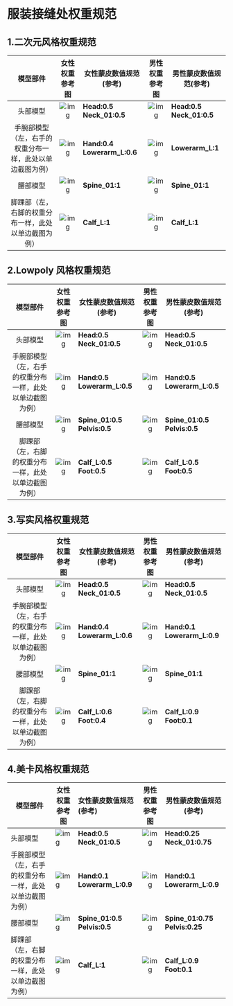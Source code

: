 # 服装接缝处权重规范

## 1.二次元风格权重规范

|                       **模型部件**                       |                   **女性权重参考图**                   | **女性蒙皮数值规范(参考)**           |                   **男性权重参考图**                   | **男性蒙皮数值规范(参考)**           |
| :------------------------------------------------------: | :----------------------------------------------------: | ------------------------------------ | :----------------------------------------------------: | ------------------------------------ |
|                         头部模型                         | ![img](https://arkimg.ark.online/1690436000372-1.png)  | **Head:0.5             Neck_01:0.5** | ![img](https://arkimg.ark.online/1690436126026-17.png) | **Head:0.5             Neck_01:0.5** |
| 手腕部模型（左，右手的权重分布一样，此处以单边截图为例） | ![img](https://arkimg.ark.online/1690436050374-8.png)  | **Hand:0.4          Lowerarm_L:0.6** | ![img](https://arkimg.ark.online/1690436140120-20.png) | **Lowerarm_L:1**                     |
|                         腰部模型                         | ![img](https://arkimg.ark.online/1690436089746-11.png) | **Spine_01:1**                       | ![img](https://arkimg.ark.online/1690436154270-23.png) | **Spine_01:1**                       |
|   脚踝部（左，右脚的权重分布一样，此处以单边截图为例）   | ![img](https://arkimg.ark.online/1690436097508-14.png) | **Calf_L:1**                         | ![img](https://arkimg.ark.online/1690436170236-26.png) | **Calf_L:1**                         |

## 2.Lowpoly 风格权重规范

|                       **模型部件**                       |                   **女性权重参考图**                   | **女性蒙皮数值规范(参考)**           |                   **男性权重参考图**                   | **男性蒙皮数值规范(参考)**                  |
| :------------------------------------------------------: | :----------------------------------------------------: | ------------------------------------ | :----------------------------------------------------: | ------------------------------------------- |
|                         头部模型                         | ![img](https://arkimg.ark.online/1690438212080-8.png)  | **Head:0.5             Neck_01:0.5** | ![img](https://arkimg.ark.online/1690438212079-1.png)  | **Head:0.5                    Neck_01:0.5** |
| 手腕部模型（左，右手的权重分布一样，此处以单边截图为例） | ![img](https://arkimg.ark.online/1690438212079-2.png)  | **Hand:0.5        Lowerarm_L:0.5**   | ![img](https://arkimg.ark.online/1690438212079-3.png)  | **Hand:0.5        Lowerarm_L:0.5**          |
|                         腰部模型                         | ![img](https://arkimg.ark.online/1690438212079-4.png)  | **Spine_01:0.5         Pelvis:0.5**  | ![img](https://arkimg.ark.online/1690438212079-5.png)  | **Spine_01:0.5          Pelvis:0.5**        |
|   脚踝部（左，右脚的权重分布一样，此处以单边截图为例）   | ![img](https://arkimg.ark.online/1690440440129-35.png) | **Calf_L:0.5         Foot:0.5**      | ![img](https://arkimg.ark.online/1690440448827-38.png) | **Calf_L:0.5         Foot:0.5**             |

## 3.写实风格权重规范

|                       **模型部件**                       |                   **女性权重参考图**                   | **女性蒙皮数值规范(参考)**                                   |                   **男性权重参考图**                   | **男性蒙皮数值规范(参考)**                                   |
| :------------------------------------------------------: | :----------------------------------------------------: | ------------------------------------------------------------ | :----------------------------------------------------: | ------------------------------------------------------------ |
|                         头部模型                         | ![img](https://arkimg.ark.online/1690441591372-41.png) | **Head:0.5                                         Neck_01:0.5** | ![img](https://arkimg.ark.online/1690441591373-42.png) | **Head:0.5                                         Neck_01:0.5** |
| 手腕部模型（左，右手的权重分布一样，此处以单边截图为例） | ![img](https://arkimg.ark.online/1690441591373-43.png) | **Hand:0.4      Lowerarm_L:0.6**                             | ![img](https://arkimg.ark.online/1690441591373-44.png) | **Hand:0.1                      Lowerarm_L:0.9**             |
|                         腰部模型                         | ![img](https://arkimg.ark.online/1690441591373-45.png) | **Spine_01:1**                                               | ![img](https://arkimg.ark.online/1690441591373-46.png) | **Spine_01:1**                                               |
|   脚踝部（左，右脚的权重分布一样，此处以单边截图为例）   | ![img](https://arkimg.ark.online/1690441591373-47.png) | **Calf_L:0.6          Foot:0.4**                             | ![img](https://arkimg.ark.online/1690441591373-48.png) | **Calf_L:0.9          Foot:0.1**                             |

## 4.美卡风格权重规范

| **模型部件**                                             | **女性权重参考图**                                     | **女性蒙皮数值规范(参考)**                                   |                   **男性权重参考图**                   | **男性蒙皮数值规范(参考)**                                   |
| -------------------------------------------------------- | ------------------------------------------------------ | :----------------------------------------------------------- | :----------------------------------------------------: | ------------------------------------------------------------ |
| 头部模型                                                 | ![img](https://arkimg.ark.online/1690444111902-49.png) | **Head:0.5                                         Neck_01:0.5** | ![img](https://arkimg.ark.online/1690445367689-3.png)  | **Head:0.25                                         Neck_01:0.75** |
| 手腕部模型（左，右手的权重分布一样，此处以单边截图为例） | ![img](https://arkimg.ark.online/1690444430402-62.png) | **Hand:0.1      Lowerarm_L:0.9**                             | ![img](https://arkimg.ark.online/1690445422781-6.png)  | **Hand:0.1      Lowerarm_L:0.9**                             |
| 腰部模型                                                 | ![img](https://arkimg.ark.online/1690444445612-68.png) | **Spine_01:0.5         Pelvis:0.5**                          | ![img](https://arkimg.ark.online/1690444452858-71.png) | **Spine_01:0.75     Pelvis:0.25**                            |
| 脚踝部（左，右脚的权重分布一样，此处以单边截图为例）     | ![img](https://arkimg.ark.online/1690444462185-74.png) | **Calf_L:1**                                                 | ![img](https://arkimg.ark.online/1690445520295-9.png)  | **Calf_L:0.9          Foot:0.1**                             |